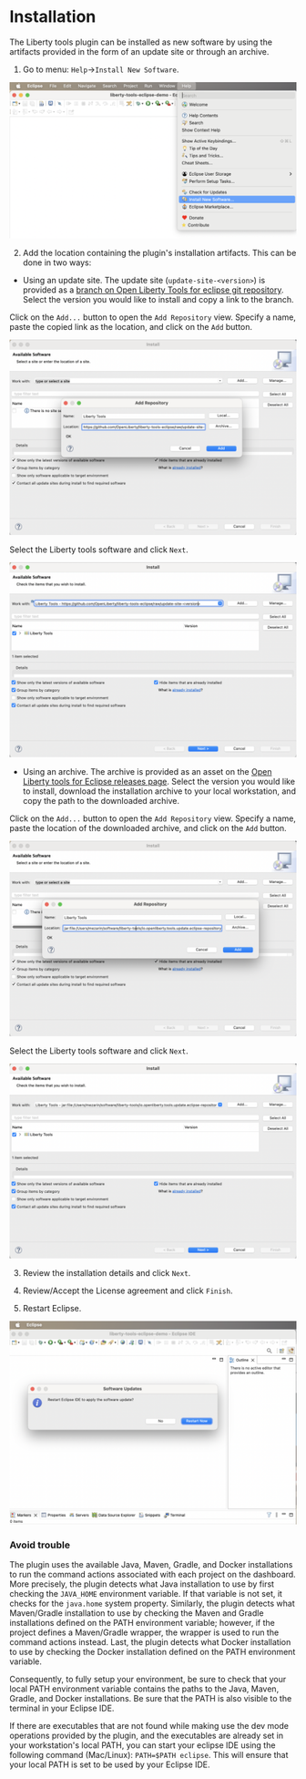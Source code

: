 # Installation

The Liberty tools plugin can be installed as new software by using the artifacts provided in the form of an update site or through an archive.

1. Go to menu: `Help`->`Install New Software`.

![Step 1. New software installation](images/install-installNewSotwareEntry.png)

2. Add the location containing the plugin's installation artifacts. This can be done in two ways:

- Using an update site. The update site (`update-site-<version>`) is provided as a [branch on Open Liberty Tools for eclipse git repository](https://github.com/OpenLiberty/liberty-tools-eclipse/branches). Select the version you would like to install and copy a link to the branch.

Click on the `Add...` button to open the `Add Repository` view. Specify a name, paste the copied link as the location, and click on the `Add` button. 

![Step 2a. Add repository](images/install-addRepoSite.png)
 
 Select the Liberty tools software and click `Next`.

![Step 2a. Select Software to install](images/install-selectLibertyToolsFromSite.png)

- Using an archive. The archive is provided as an asset on the [Open Liberty tools for Eclipse releases page](https://github.com/OpenLiberty/liberty-tools-eclipse/releases). Select the version you would like to install, download the installation archive to your local workstation, and copy the path to the downloaded archive.

Click on the `Add...` button to open the `Add Repository` view. Specify a name, paste the location of the downloaded archive, and click on the `Add` button. 

![Step 2b. Add repository](images/install-addRepoArchive.png)

Select the Liberty tools software and click `Next`.

 ![Step 2b. Select Software to install](images/install-selectLibertyToolsFromArchive.png)


3. Review the installation details and click `Next`.

4. Review/Accept the License agreement and click `Finish`.

5.  Restart Eclipse.

![Step 5. Reboot](images/install-restartAfterInstall.png)

### Avoid trouble

The plugin uses the available Java, Maven, Gradle, and Docker installations to run the command actions associated with each project on the dashboard. More precisely, the plugin detects what Java installation to use by first checking the `JAVA_HOME` environment variable. If that variable is not set, it checks for the `java.home` system property. Similarly, the plugin detects what Maven/Gradle installation to use by checking the Maven and Gradle installations defined on the PATH environment variable; however, if the project defines a Maven/Gradle wrapper, the wrapper is used to run the command actions instead. Last, the plugin detects what Docker installation to use by checking the Docker installation defined on the PATH environment variable.

Consequently, to fully setup your environment, be sure to check that your local PATH environment variable contains the paths to the Java, Maven, Gradle, and Docker installations. Be sure that the PATH is also visible to the terminal in your Eclipse IDE.

If there are executables that are not found while making use the dev mode operations provided by the plugin, and the executables are already set in your workstation's local PATH, you can start your eclipse IDE using the following command (Mac/Linux): `PATH=$PATH eclipse`. This will ensure that your local PATH is set to be used by your Eclipse IDE.